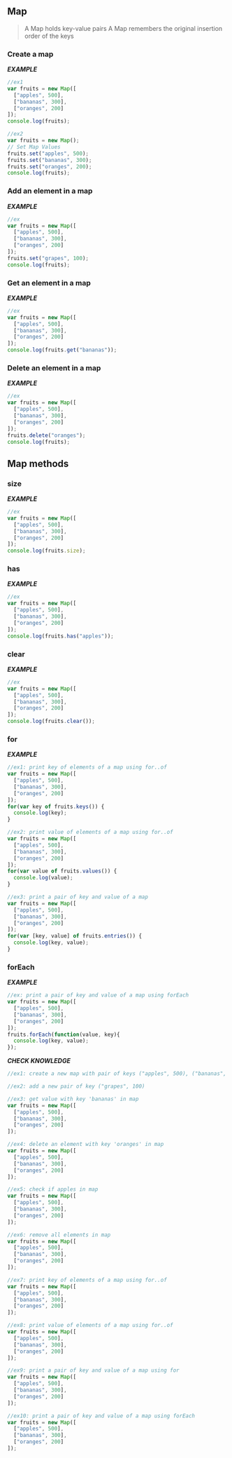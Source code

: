 ## Map 
> A Map holds key-value pairs
> A Map remembers the original insertion order of the keys

### Create a map
***EXAMPLE***
```javascript
//ex1
var fruits = new Map([
  ["apples", 500],
  ["bananas", 300],
  ["oranges", 200]
]);
console.log(fruits);

//ex2
var fruits = new Map();
// Set Map Values
fruits.set("apples", 500);
fruits.set("bananas", 300);
fruits.set("oranges", 200);
console.log(fruits);
```

### Add an element in a map
***EXAMPLE***
```javascript
//ex
var fruits = new Map([
  ["apples", 500],
  ["bananas", 300],
  ["oranges", 200]
]);
fruits.set("grapes", 100);
console.log(fruits);
```

### Get an element in a map
***EXAMPLE***
```javascript
//ex
var fruits = new Map([
  ["apples", 500],
  ["bananas", 300],
  ["oranges", 200]
]);
console.log(fruits.get("bananas"));
```

### Delete an element in a map
***EXAMPLE***
```javascript
//ex
var fruits = new Map([
  ["apples", 500],
  ["bananas", 300],
  ["oranges", 200]
]);
fruits.delete("oranges");
console.log(fruits);
```

## Map methods
### size
***EXAMPLE***
```javascript
//ex
var fruits = new Map([
  ["apples", 500],
  ["bananas", 300],
  ["oranges", 200]
]);
console.log(fruits.size);
```

### has
***EXAMPLE***
```javascript
//ex
var fruits = new Map([
  ["apples", 500],
  ["bananas", 300],
  ["oranges", 200]
]);
console.log(fruits.has("apples"));
```

### clear
***EXAMPLE***
```javascript
//ex
var fruits = new Map([
  ["apples", 500],
  ["bananas", 300],
  ["oranges", 200]
]);
console.log(fruits.clear());
```

### for
***EXAMPLE***
```javascript
//ex1: print key of elements of a map using for..of
var fruits = new Map([
  ["apples", 500],
  ["bananas", 300],
  ["oranges", 200]
]);
for(var key of fruits.keys()) {
  console.log(key);
}

//ex2: print value of elements of a map using for..of
var fruits = new Map([
  ["apples", 500],
  ["bananas", 300],
  ["oranges", 200]
]);
for(var value of fruits.values()) {
  console.log(value);
}

//ex3: print a pair of key and value of a map
var fruits = new Map([
  ["apples", 500],
  ["bananas", 300],
  ["oranges", 200]
]);
for(var [key, value] of fruits.entries()) {
  console.log(key, value);
}
```

### forEach
***EXAMPLE***
```javascript
//ex: print a pair of key and value of a map using forEach
var fruits = new Map([
  ["apples", 500],
  ["bananas", 300],
  ["oranges", 200]
]);
fruits.forEach(function(value, key){
  console.log(key, value);
});
```

***CHECK KNOWLEDGE***
```javascript
//ex1: create a new map with pair of keys ("apples", 500), ("bananas", 300), ("oranges", 200)

//ex2: add a new pair of key ("grapes", 100)

//ex3: get value with key 'bananas' in map
var fruits = new Map([
  ["apples", 500],
  ["bananas", 300],
  ["oranges", 200]
]);

//ex4: delete an element with key 'oranges' in map
var fruits = new Map([
  ["apples", 500],
  ["bananas", 300],
  ["oranges", 200]
]);

//ex5: check if apples in map
var fruits = new Map([
  ["apples", 500],
  ["bananas", 300],
  ["oranges", 200]
]);

//ex6: remove all elements in map
var fruits = new Map([
  ["apples", 500],
  ["bananas", 300],
  ["oranges", 200]
]);

//ex7: print key of elements of a map using for..of
var fruits = new Map([
  ["apples", 500],
  ["bananas", 300],
  ["oranges", 200]
]);

//ex8: print value of elements of a map using for..of
var fruits = new Map([
  ["apples", 500],
  ["bananas", 300],
  ["oranges", 200]
]);

//ex9: print a pair of key and value of a map using for
var fruits = new Map([
  ["apples", 500],
  ["bananas", 300],
  ["oranges", 200]
]);

//ex10: print a pair of key and value of a map using forEach
var fruits = new Map([
  ["apples", 500],
  ["bananas", 300],
  ["oranges", 200]
]);
```